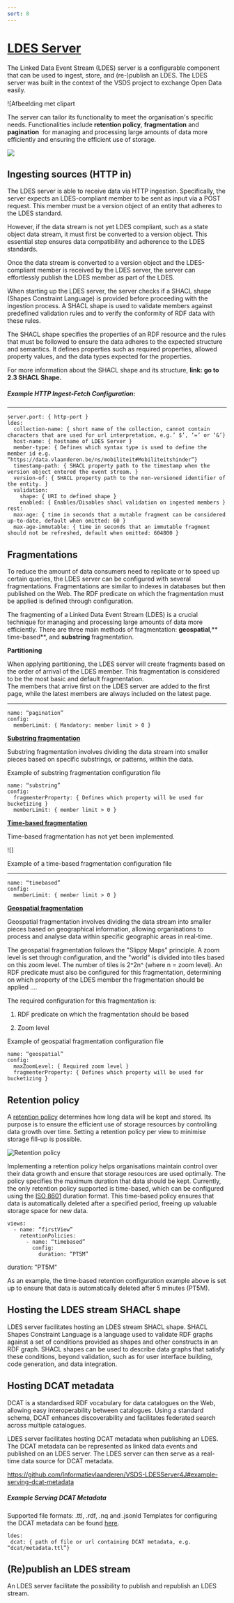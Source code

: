 ```yaml
---
sort: 8
---
```


[LDES Server](https://github.com/Informatievlaanderen/VSDS-LDESServer4J)
============================================================================

The Linked Data Event Stream (LDES) server is a configurable component that can be used to ingest, store, and (re-)publish an LDES. The LDES server was built in the context of the VSDS project to exchange Open Data easily.

![Afbeelding met clipart



The server can tailor its functionality to meet the organisation's specific needs. Functionalities include **retention policy**, **fragmentation** and **pagination**  for managing and processing large amounts of data more efficiently and ensuring the efficient use of storage. 

![](file:///C:/Users/samue/AppData/Local/Temp/msohtmlclip1/01/clip_image004.jpg)

Ingesting sources (HTTP in)
--------------------------------

The LDES server is able to receive data via HTTP ingestion. Specifically, the server expects an LDES-compliant member to be sent as input via a POST request. This member must be a version object of an entity that adheres to the LDES standard.

However, if the data stream is not yet LDES compliant, such as a state object data stream, it must first be converted to a version object. This essential step ensures data compatibility and adherence to the LDES standards.

Once the data stream is converted to a version object and the LDES-compliant member is received by the LDES server, the server can effortlessly publish the LDES member as part of the LDES.

When starting up the LDES server, the server checks if a SHACL shape (Shapes Constraint Language) is provided before proceeding with the ingestion process. A SHACL shape is used to validate members against predefined validation rules and to verify the conformity of RDF data with these rules.

The SHACL shape specifies the properties of an RDF resource and the rules that must be followed to ensure the data adheres to the expected structure and semantics. It defines properties such as required properties, allowed property values, and the data types expected for the properties.

For more information about the SHACL shape and its structure, **link:** **go to ****2.3**** SHACL Shape.**

##### Example HTTP Ingest-Fetch Configuration:

* * * * *

```
server.port: { http-port }
ldes:
  collection-name: { short name of the collection, cannot contain characters that are used for url interpretation, e.g.’ $’, ‘=’ or ‘&’}
  host-name: { hostname of LDES Server }
  member-type: { Defines which syntax type is used to define the member id e.g. “https://data.vlaanderen.be/ns/mobiliteit#Mobiliteitshinder”}
  timestamp-path: { SHACL property path to the timestamp when the version object entered the event stream. }
  version-of: { SHACL property path to the non-versioned identifier of the entity. }
  validation:
    shape: { URI to defined shape }
    enabled: { Enables/Disables shacl validation on ingested members }
rest:
  max-age: { time in seconds that a mutable fragment can be considered up-to-date, default when omitted: 60 }
  max-age-immutable: { time in seconds that an immutable fragment should not be refreshed, default when omitted: 604800 }
```

Fragmentations
-------------------

To reduce the amount of data consumers need to replicate or to speed up certain queries, the LDES server can be configured with several fragmentations. Fragmentations are similar to indexes in databases but then published on the Web. The RDF predicate on which the fragmentation must be applied is defined through configuration.

The fragmenting of a Linked Data Event Stream (LDES) is a crucial technique for managing and processing large amounts of data more efficiently. There are three main methods of fragmentation: **geospatial**,** time-based**, and **substring** fragmentation.


**Partitioning**

When applying partitioning, the LDES server will create fragments based on the order of arrival of the LDES member. This fragmentation is considered to be the most basic and default fragmentation.\
The members that arrive first on the LDES server are added to the first page, while the latest members are always included on the latest page.

* * * * *

```
name: “pagination”
config:
  memberLimit: { Mandatory: member limit > 0 }
```

[**Substring fragmentation**](https://github.com/Informatievlaanderen/VSDS-LDESServer4J/tree/main/ldes-fragmentisers/ldes-fragmentisers-substring)

Substring fragmentation involves dividing the data stream into smaller pieces based on specific substrings, or patterns, within the data. 

Example of substring fragmentation configuration file

```
name: “substring”
config:
  fragmenterProperty: { Defines which property will be used for bucketizing }
  memberLimit: { member limit > 0 }
```
[**Time-based fragmentation**](https://github.com/Informatievlaanderen/VSDS-LDESServer4J/tree/main/ldes-fragmentisers/ldes-fragmentisers-timebased)

Time-based fragmentation has not yet been implemented.



![]

Example of a time-based fragmentation configuration file

* * * * *

```
name: “timebased”
config:
  memberLimit: { member limit > 0 }
```

[**Geospatial fragmentation**](https://github.com/Informatievlaanderen/VSDS-LDESServer4J/tree/main/ldes-fragmentisers/ldes-fragmentisers-geospatial)

Geospatial fragmentation involves dividing the data stream into smaller pieces based on geographical information, allowing organisations to process and analyse data within specific geographic areas in real-time. 

The geospatial fragmentation follows the "Slippy Maps" principle. A zoom level is set through configuration, and the "world" is divided into tiles based on this zoom level. The number of tiles is 2^2n^ (where n = zoom level). An RDF predicate must also be configured for this fragmentation, determining on which property of the LDES member the fragmentation should be applied ....

The required configuration for this fragmentation is:

1. RDF predicate on which the fragmentation should be based

2. Zoom level

Example of geospatial fragmentation configuration file
```
name: “geospatial”
config:
  maxZoomLevel: { Required zoom level }
  fragmenterProperty: { Defines which property will be used for bucketizing }
```

Retention policy
---------------------

A [retention policy](https://github.com/Informatievlaanderen/VSDS-LDESServer4J#example-retention) determines how long data will be kept and stored. Its purpose is to ensure the efficient use of storage resources by controlling data growth over time. Setting a retention policy per view to minimise storage fill-up is possible.

![Retention policy](./images/retention_policy.png)

Implementing a retention policy helps organisations maintain control over their data growth and ensure that storage resources are used optimally. The policy specifies the maximum duration that data should be kept. Currently, the only retention policy supported is time-based, which can be configured using the [ISO 8601](https://tc39.es/proposal-temporal/docs/duration.html) duration format. This time-based policy ensures that data is automatically deleted after a specified period, freeing up valuable storage space for new data.

```
views:
  - name: “firstView”
    retentionPolicies:
      - name: “timebased”
        config:
          duration: “PT5M”
```
duration:  "PT5M"

As an example, the time-based retention configuration example above is set up to ensure that data is automatically deleted after 5 minutes (PT5M).

Hosting the LDES stream SHACL shape
----------------------------------------

LDES server facilitates hosting an LDES stream SHACL shape. SHACL Shapes Constraint Language is a language used to validate RDF graphs against a set of conditions provided as shapes and other constructs in an RDF graph. SHACL shapes can be used to describe data graphs that satisfy these conditions, beyond validation, such as for user interface building, code generation, and data integration.

Hosting DCAT metadata
--------------------------

DCAT is a standardised RDF vocabulary for data catalogues on the Web, allowing easy interoperability between catalogues. Using a standard schema, DCAT enhances discoverability and facilitates federated search across multiple catalogues.

LDES server facilitates hosting DCAT metadata when publishing an LDES. The DCAT metadata can be represented as linked data events and published on an LDES server. The LDES server can then serve as a real-time data source for DCAT metadata.

<https://github.com/Informatievlaanderen/VSDS-LDESServer4J#example-serving-dcat-metadata>

##### Example Serving DCAT Metadata

Supported file formats: .ttl, .rdf, .nq and .jsonld Templates for configuring the DCAT metadata can be found [here](https://github.com/Informatievlaanderen/VSDS-LDESServer4J/blob/main/templates/dcat).


```
ldes:
 dcat: { path of file or url containing DCAT metadata, e.g. “dcat/metadata.ttl”}
```


(Re)publish an LDES stream
-------------------------------

An LDES server facilitate the possibility to publish and republish an LDES stream.